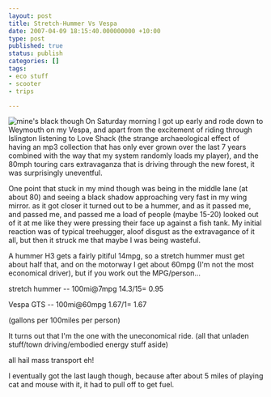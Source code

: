 ```yaml
---
layout: post
title: Stretch-Hummer Vs Vespa
date: 2007-04-09 18:15:40.000000000 +10:00
type: post
published: true
status: publish
categories: []
tags:
- eco stuff
- scooter
- trips

---
```

<p><img src="{{ site.baseurl }}/assets/h2vsVespa.jpg" alt="mine's black though" title="mine's black though" align="left" /></p>
<p>On Saturday morning I got up early and rode down to Weymouth on my Vespa, and apart from the excitement of riding through Islington listening to Love Shack (the strange archaeological effect of having an mp3 collection that has only ever grown over the last 7 years combined with the way that my system randomly loads my player), and the 80mph touring cars extravaganza that is driving through the new forest, it was surprisingly uneventful.</p>
<p>One point that stuck in my mind though was being in the middle lane (at about 80) and seeing a black shadow approaching very fast in my wing mirror. as it got closer it turned out to be a hummer, and as it passed me, and passed me, and passed me a load of people (maybe 15-20) looked out of it at me like they were pressing their face up against a fish tank. My initial reaction was of typical treehugger, aloof disgust as the extravagance of it all, but then it struck me that maybe I was being wasteful.<!--more--></p>
<p>A hummer H3 gets a fairly pitiful 14mpg, so a stretch hummer must get about half that, and on the motorway I get about 60mpg (I'm not the most economical driver), but if you work out the MPG/person...</p>
<p>stretch hummer -- 100mi@7mpg    14.3/15= 0.95</p>
<p>Vespa GTS -- 100mi@60mpg    1.67/1= 1.67</p>
<p>(gallons per 100miles per person)</p>
<p>It turns out that I'm the one with the uneconomical ride. (all that unladen stuff/town driving/embodied energy stuff aside)</p>
<p>all hail mass transport eh!</p>
<p>I eventually got the last laugh though, because after about 5 miles of playing cat and mouse with it, it had to pull off to get fuel.</p>
